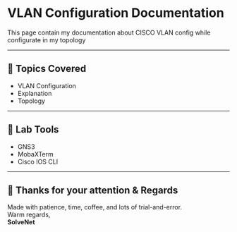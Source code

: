 # VLAN Configuration Documentation

This page contain my documentation about CISCO VLAN config while configurate in my topology

---

## 📁 Topics Covered
- VLAN Configuration
- Explanation
- Topology

---

## 🧪 Lab Tools
- GNS3
- MobaXTerm
- Cisco IOS CLI

---

## 🙌 Thanks for your attention & Regards  
Made with patience, time, coffee, and lots of trial-and-error.  
Warm regards,  
**SolveNet**

